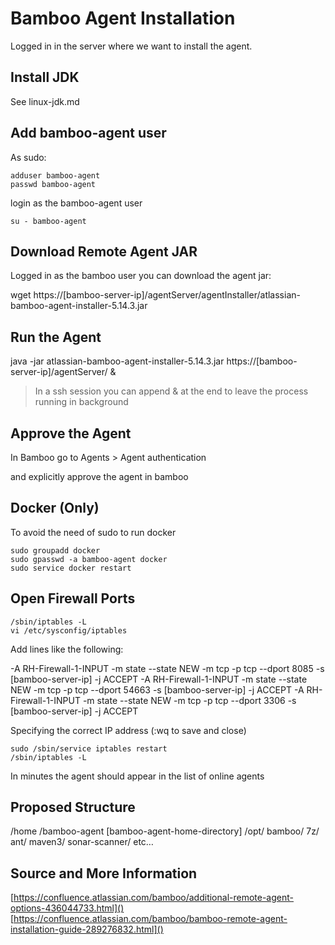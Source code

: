 # Bamboo Agent Installation

Logged in in the server where we want to install the agent.

## Install JDK

See linux-jdk.md

## Add bamboo-agent user

As sudo:

    adduser bamboo-agent
    passwd bamboo-agent

login as the bamboo-agent user

    su - bamboo-agent

## Download Remote Agent JAR

Logged in as the bamboo user you can download the agent jar:

wget https://[bamboo-server-ip]/agentServer/agentInstaller/atlassian-bamboo-agent-installer-5.14.3.jar

## Run the Agent

java -jar atlassian-bamboo-agent-installer-5.14.3.jar https://[bamboo-server-ip]/agentServer/ &

> In a ssh session you can append & at the end to leave the process running in background

## Approve the Agent

In Bamboo go to Agents > Agent authentication

and explicitly approve the agent in bamboo

## Docker (Only)

To avoid the need of sudo to run docker

    sudo groupadd docker
    sudo gpasswd -a bamboo-agent docker
    sudo service docker restart

## Open Firewall Ports

    /sbin/iptables -L
    vi /etc/sysconfig/iptables 

Add lines like the following:

-A RH-Firewall-1-INPUT -m state --state NEW -m tcp -p tcp --dport 8085 -s [bamboo-server-ip] -j ACCEPT
-A RH-Firewall-1-INPUT -m state --state NEW -m tcp -p tcp --dport 54663 -s [bamboo-server-ip] -j ACCEPT
-A RH-Firewall-1-INPUT -m state --state NEW -m tcp -p tcp --dport 3306 -s [bamboo-server-ip] -j ACCEPT

Specifying the correct IP address (:wq to save and close)

    sudo /sbin/service iptables restart
    /sbin/iptables -L

In minutes the agent should appear in the list of online agents

## Proposed Structure

/home
    /bamboo-agent
		[bamboo-agent-home-directory]
/opt/
	bamboo/
		7z/
		ant/
		maven3/
		sonar-scanner/
		etc…

## Source and More Information

[https://confluence.atlassian.com/bamboo/additional-remote-agent-options-436044733.html]()  
[https://confluence.atlassian.com/bamboo/bamboo-remote-agent-installation-guide-289276832.html]()